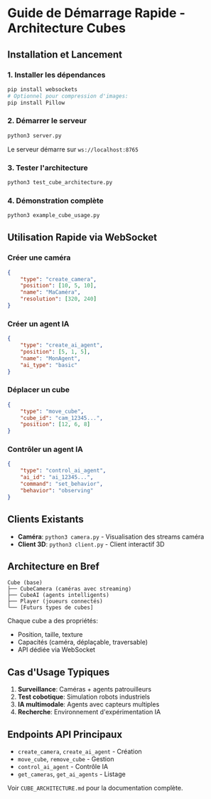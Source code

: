 # Guide de Démarrage Rapide - Architecture Cubes

## Installation et Lancement

### 1. Installer les dépendances
```bash
pip install websockets
# Optionnel pour compression d'images:
pip install Pillow
```

### 2. Démarrer le serveur
```bash
python3 server.py
```
Le serveur démarre sur `ws://localhost:8765`

### 3. Tester l'architecture
```bash
python3 test_cube_architecture.py
```

### 4. Démonstration complète
```bash
python3 example_cube_usage.py
```

## Utilisation Rapide via WebSocket

### Créer une caméra
```json
{
    "type": "create_camera",
    "position": [10, 5, 10],
    "name": "MaCaméra",
    "resolution": [320, 240]
}
```

### Créer un agent IA
```json
{
    "type": "create_ai_agent",
    "position": [5, 1, 5],
    "name": "MonAgent",
    "ai_type": "basic"
}
```

### Déplacer un cube
```json
{
    "type": "move_cube",
    "cube_id": "cam_12345...",
    "position": [12, 6, 8]
}
```

### Contrôler un agent IA
```json
{
    "type": "control_ai_agent",
    "ai_id": "ai_12345...",
    "command": "set_behavior",
    "behavior": "observing"
}
```

## Clients Existants

- **Caméra**: `python3 camera.py` - Visualisation des streams caméra
- **Client 3D**: `python3 client.py` - Client interactif 3D

## Architecture en Bref

```
Cube (base)
├── CubeCamera (caméras avec streaming)
├── CubeAI (agents intelligents)
├── Player (joueurs connectés)
└── [Futurs types de cubes]
```

Chaque cube a des propriétés:
- Position, taille, texture
- Capacités (caméra, déplaçable, traversable)
- API dédiée via WebSocket

## Cas d'Usage Typiques

1. **Surveillance**: Caméras + agents patrouilleurs
2. **Test cobotique**: Simulation robots industriels
3. **IA multimodale**: Agents avec capteurs multiples
4. **Recherche**: Environnement d'expérimentation IA

## Endpoints API Principaux

- `create_camera`, `create_ai_agent` - Création
- `move_cube`, `remove_cube` - Gestion
- `control_ai_agent` - Contrôle IA
- `get_cameras`, `get_ai_agents` - Listage

Voir `CUBE_ARCHITECTURE.md` pour la documentation complète.